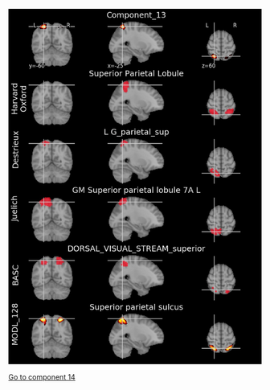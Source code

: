 


![13](preliminary/13.jpg "Component 13")

[Go to component 14](https://parietal-inria.github.io/MODL_atlas/1024/14 "Component 14")